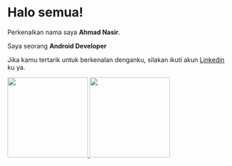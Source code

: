 # Halo semua! 

Perkenalkan nama saya **Ahmad Nasir**.

Saya seorang **Android Developer** 

Jika kamu tertarik untuk berkenalan denganku, silakan ikuti akun [Linkedin](https://www.linkedin.com/in/ahmad-nasir-/) ku ya.

<p align="left">
<a href="https://github.com/ahmadnasir">
  <img height="180em" src="https://github-readme-stats-eight-theta.vercel.app/api?username=ahmadnasir&show_icons=true&theme=algolia&include_all_commits=true&count_private=true"/>
  <img height="180em" src="https://github-readme-stats-eight-theta.vercel.app/api/top-langs/?username=ahmadnasir&layout=compact&langs_count=8&theme=algolia"/>
</a>
</p>
